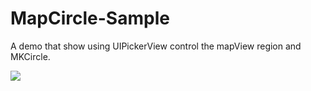 # MapCircle-Sample

A demo that show using UIPickerView control the mapView region and MKCircle.

![](https://raw.githubusercontent.com/liu044100/MapCircle-Sample/master/demo.gif)

